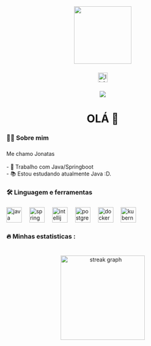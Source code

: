 <div align="center">
  <img height="150" src="https://media.giphy.com/media/M9gbBd9nbDrOTu1Mqx/giphy.gif"  />
</div>

###

<div align="center">
  <img src="https://img.shields.io/static/v1?message=LinkedIn&logo=linkedin&label=&color=0077B5&logoColor=white&labelColor=&style=for-the-badge" height="25" alt="linkedin logo" 
    src: (https://www.linkedin.com/in/jonatas-silva-a37b52217/)/>
</div>

###

<div align="center">
  <img src="https://visitor-badge.laobi.icu/badge?page_id=Jonatas2402.Jonatas2402&"  />
</div>

###

<h1 align="center">OLÁ 👋</h1>

###

<h3 align="left">👩‍💻  Sobre mim</h3>

###

<p align="left">Me chamo Jonatas<br><br>- 🔭 Trabalho com Java/Springboot<br>- 📚 Estou estudando atualmente Java :D.</p>

###

<h3 align="left">🛠 Linguagem e ferramentas</h3>

###

<div align="left">
  <img src="https://cdn.jsdelivr.net/gh/devicons/devicon/icons/java/java-original.svg" height="40" alt="java logo"  />
  <img width="12" />
  <img src="https://cdn.jsdelivr.net/gh/devicons/devicon/icons/spring/spring-original.svg" height="40" alt="spring logo"  />
  <img width="12" />
  <img src="https://cdn.jsdelivr.net/gh/devicons/devicon/icons/intellij/intellij-original.svg" height="40" alt="intellij logo"  />
  <img width="12" />
  <img src="https://cdn.jsdelivr.net/gh/devicons/devicon/icons/postgresql/postgresql-original.svg" height="40" alt="postgresql logo"  />
  <img width="12" />
  <img src="https://cdn.jsdelivr.net/gh/devicons/devicon/icons/docker/docker-plain-wordmark.svg" height="40" alt="docker logo"  />
  <img width="12" />
  <img src="https://cdn.jsdelivr.net/gh/devicons/devicon/icons/kubernetes/kubernetes-plain.svg" height="40" alt="kubernetes logo"  />
</div>

###

<h3 align="left">🔥   Minhas estatisticas :</h3>

###

<br clear="both">

<div align="center">
  <img src="https://streak-stats.demolab.com?user=Jonatas2402&locale=en&mode=daily&theme=dark&hide_border=false&border_radius=5&order=3" height="220" alt="streak graph"  />
</div>

###

